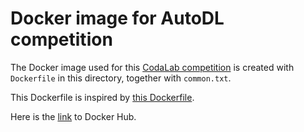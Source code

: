 # Docker image for AutoDL competition

The Docker image used for this [CodaLab competition](http://35.193.242.121/competitions/8) is created with `Dockerfile` in this directory, together with `common.txt`.

This Dockerfile is inspired by [this Dockerfile](https://github.com/codalab/codalab-competitions/blob/develop/Dockerfile).

Here is the [link](https://hub.docker.com/r/evariste/autodl/) to Docker Hub.
